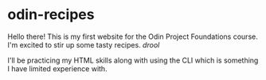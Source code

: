 # odin-recipes

Hello there! This is my first website for the Odin Project Foundations 
course. I'm excited to stir up some tasty recipes. *drool*

I'll be practicing my HTML skills along with using the CLI which is
something I have limited experience with.
